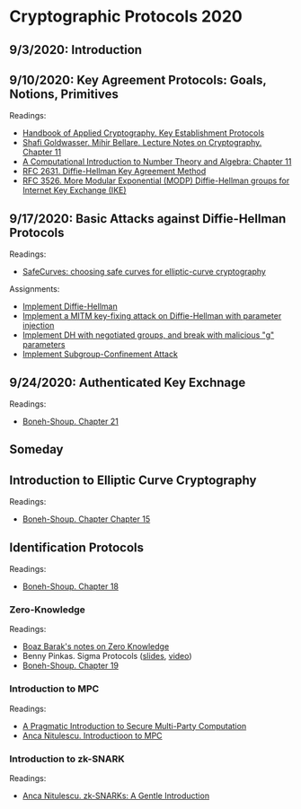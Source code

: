 # Cryptographic Protocols 2020

## 9/3/2020: Introduction

## 9/10/2020: Key Agreement Protocols: Goals, Notions, Primitives

Readings:
* [Handbook of Applied Cryptography. Key Establishment Protocols](http://cacr.uwaterloo.ca/hac/about/chap12.pdf)
* [Shafi Goldwasser. Mihir Bellare. Lecture Notes on Cryptography. Chapter 11](http://www.cs.tufts.edu/comp/165/papers/Goldwasser-Bellare-notes-cryptography.pdf)
* [A Computational Introduction to Number Theory and Algebra: Chapter 11](https://www.shoup.net/ntb/ntb-v2.pdf)
* [RFC 2631. Diffie-Hellman Key Agreement Method](https://tools.ietf.org/html/rfc2631)
* [RFC 3526. More Modular Exponential (MODP) Diffie-Hellman groups for Internet Key Exchange (IKE)](https://tools.ietf.org/html/rfc3526)

## 9/17/2020: Basic Attacks against Diffie-Hellman Protocols

Readings:
* [SafeCurves: choosing safe curves for elliptic-curve cryptography](https://safecurves.cr.yp.to/twist.html)

Assignments:
* [Implement Diffie-Hellman](https://cryptopals.com/sets/5/challenges/33)
* [Implement a MITM key-fixing attack on Diffie-Hellman with parameter injection](https://cryptopals.com/sets/5/challenges/34)
* [Implement DH with negotiated groups, and break with malicious "g" parameters](https://cryptopals.com/sets/5/challenges/35)
* [Implement Subgroup-Confinement Attack](https://toadstyle.org/cryptopals/57.txt)

## 9/24/2020: Authenticated Key Exchnage

Readings:
* [Boneh-Shoup. Chapter 21](https://toc.cryptobook.us/book.pdf)

## Someday

## Introduction to Elliptic Curve Cryptography

Readings:

* [Boneh-Shoup. Chapter Chapter 15](https://toc.cryptobook.us/book.pdf)

## Identification Protocols

Readings:
* [Boneh-Shoup. Chapter 18](https://toc.cryptobook.us/book.pdf)

### Zero-Knowledge

Readings:
* [Boaz Barak's notes on Zero Knowledge](https://www.cs.princeton.edu/courses/archive/fall07/cos433/lec15.pdf)
* Benny Pinkas. Sigma Protocols ([slides](http://cyber.biu.ac.il/wp-content/uploads/2018/08/WS-19-11-sigma-protocols-winter-school-2019-1.pdf), [video](https://www.youtube.com/watch?v=XT1Pad0DM24))
* [Boneh-Shoup. Chapter 19](https://toc.cryptobook.us/book.pdf)

### Introduction to MPC

Readings:
* [A Pragmatic Introduction to Secure Multi-Party Computation](https://www.cs.virginia.edu/~evans/pragmaticmpc/pragmaticmpc.pdf)
* [Anca Nitulescu. Introductioon to MPC](https://www.di.ens.fr/~nitulesc/files/slides/MPC-intro.pdf)

### Introduction to zk-SNARK

Readings:
* [Anca Nitulescu. zk-SNARKs: A Gentle Introduction](https://www.di.ens.fr/~nitulesc/files/Survey-SNARKs.pdf)
